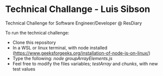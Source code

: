# Technical Challange - Luis Sibson

Technical Challenge for Software Engineer/Developer @ ResDiary

To run the technical challenge:
- Clone this repository
- In a WSL or linux terminal, with node installed (https://www.geeksforgeeks.org/installation-of-node-js-on-linux/)
- Type the following: *node groupArrayElements.js*
- Feel free to modify the files variables; *testArray* and *chunks*, with new test values